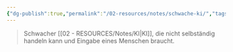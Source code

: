 ```yaml
---
{"dg-publish":true,"permalink":"/02-resources/notes/schwache-ki/","tags":["GFN/prüfungsrelevant/AP1/vorbereitung","AI"],"noteIcon":"","updated":"2025-09-05T10:12:30.000+02:00"}
---
```


>Schwacher [[02 - RESOURCES/Notes/KI\|KI]], die nicht selbständig handeln kann und Eingabe eines Menschen braucht.